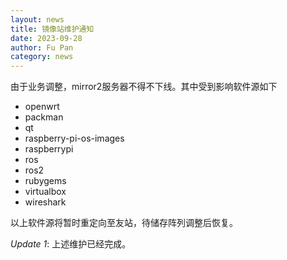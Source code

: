 ```yaml
---
layout: news
title: 镜像站维护通知
date: 2023-09-28
author: Fu Pan
category: news
---
```


由于业务调整，mirror2服务器不得不下线。其中受到影响软件源如下

* openwrt
* packman
* qt
* raspberry-pi-os-images
* raspberrypi
* ros
* ros2
* rubygems
* virtualbox
* wireshark

以上软件源将暂时重定向至友站，待储存阵列调整后恢复。

*Update 1*: 上述维护已经完成。